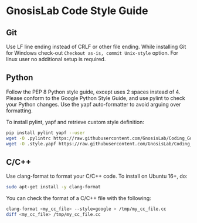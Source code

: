 # GnosisLab Code Style Guide

## Git

Use LF line ending instead of CRLF or other file ending. While installing Git for Windows check-out `Checkout as-is, commit Unix-style` option. For linux user no additional setup is required.

## Python

Follow the PEP 8 Python style guide, except uses 2 spaces instead of 4. Please conform to the Google Python Style Guide, and use pylint to check your Python changes. Use the yapf auto-formatter to avoid arguing over formatting.

To install pylint, yapf and retrieve custom style definition:

```sh
pip install pylint yapf --user
wget -O .pylintrc https://raw.githubusercontent.com/GnosisLab/Coding_Guide/developement/pylintrc
wget -O .style.yapf https://raw.githubusercontent.com/GnosisLab/Coding_Guide/developement/style.yapf
```

## C/C++

Use clang-format to format your C/C++ code. To install on Ubuntu 16+, do:

```sh
sudo apt-get install -y clang-format
```

You can check the format of a C/C++ file with the following:

```sh
clang-format <my_cc_file> --style=google > /tmp/my_cc_file.cc
diff <my_cc_file> /tmp/my_cc_file.cc
```
